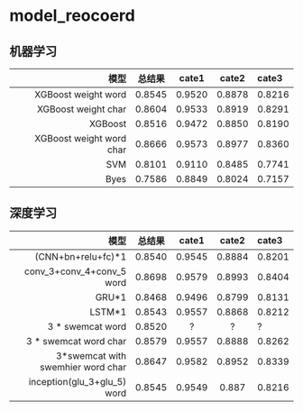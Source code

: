 # model_reocoerd
## 机器学习
|         模型         |        总结果         | cate1 | cate2 | cate3 |
|--------------------:|:--------------------:|:------:|:-----:|:------|
| XGBoost weight word    | 0.8545            |0.9520|0.8878|0.8216|
| XGBoost weight char    | 0.8604            |0.9533|0.8919|0.8291|
| XGBoost                | 0.8516            |0.9472|0.8850|0.8190|
| XGBoost weight word char| 0.8666           |0.9573|0.8977|0.8360|
| SVM                    | 0.8101            |0.9110|0.8485|0.7741|
| Byes                   | 0.7586            |0.8849|0.8024|0.7157|
## 深度学习
|         模型         |        总结果         | cate1 | cate2 | cate3 |
|--------------------:|:--------------------:|:------:|:-----:|:------|
|  (CNN+bn+relu+fc)*1 | 0.8540               |0.9545       |0.8884      |0.8201      |
| conv_3+conv_4+conv_5 word| 0.8698          |0.9579       |0.8993      |0.8404      |
|  GRU*1              | 0.8468               |0.9496       |0.8799      |0.8131      |
|  LSTM*1             | 0.8543               |0.9557       |0.8868      |0.8212      |
|3 * swemcat word     | 0.8520               | ?           | ?　        | ?          |
|3 * swemcat word char| 0.8579               |0.9557       |0.8888      |0.8262      |
|3*swemcat with swemhier word char| 0.8647   |0.9582       |0.8952      |0.8339      |
|inception(glu_3+glu_5) word| 0.8545         |0.9549       |0.887       |0.8216      |


